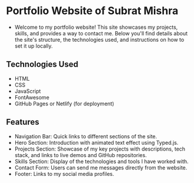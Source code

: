 # Portfolio Website of Subrat Mishra
 - Welcome to my portfolio website! This site showcases my projects, skills, and provides a way to contact me. Below you'll find details about the site's structure, the technologies used, and instructions on how to set it up locally.

## Technologies Used
 - HTML
 - CSS 
 - JavaScript
 - FontAwesome
 - GitHub Pages or Netlify (for deployment)

## Features
 - Navigation Bar: Quick links to different sections of the site.
 - Hero Section: Introduction with animated text effect using Typed.js.
 - Projects Section: Showcase of my key projects with descriptions, tech stack, and links to live demos and GitHub repositories.
 - Skills Section: Display of the technologies and tools I have worked with.
 - Contact Form: Users can send me messages directly from the website.
 - Footer: Links to my social media profiles.


